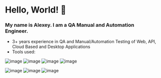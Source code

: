 # Hello, World! 👋
### My name is Alexey. I am a QA Manual and Automation Engineer.

- 3+ years experience in QA and Manual/Automation Testing of Web, API, Cloud Based and Desktop Applications
- Tools used:

![image](https://img.shields.io/badge/Python-FFD43B?style=for-the-badge&logo=python&logoColor=blue)
![image](https://img.shields.io/badge/JavaScript-323330?style=for-the-badge&logo=javascript&logoColor=F7DF1E)
![image](https://img.shields.io/badge/HTML5-E34F26?style=for-the-badge&logo=html5&logoColor=white)
![image](https://img.shields.io/badge/MySQL-005C84?style=for-the-badge&logo=mysql&logoColor=white)

![image](https://img.shields.io/badge/Postman-FF6C37?style=for-the-badge&logo=Postman&logoColor=white)
![image](https://img.shields.io/badge/PyCharm-000000.svg?&style=for-the-badge&logo=PyCharm&logoColor=white)
![image](https://img.shields.io/badge/WebStorm-000000?style=for-the-badge&logo=WebStorm&logoColor=white)




<!--
**AlexeyYevst/AlexeyYevst** is a ✨ _special_ ✨ repository because its `README.md` (this file) appears on your GitHub profile.

- 🔭 I’m currently worki->
